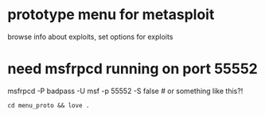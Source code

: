 # prototype menu for metasploit
browse info about exploits, set options for exploits 

# need msfrpcd running on port 55552

msfrpcd -P badpass -U msf -p 55552 -S false  # or something like this?!


`cd menu_proto && love .`
